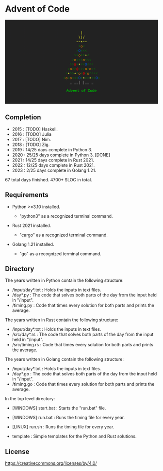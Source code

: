 # Advent of Code

![AoC](aoc.png)

## Completion

- 2015 : [TODO] Haskell.
- 2016 : [TODO] Julia
- 2017 : [TODO] Nim.
- 2018 : [TODO] Zig.
- 2019 : 14/25 days complete in Python 3.
- 2020 : 25/25 days complete in Python 3. [DONE]
- 2021 : 14/25 days complete in Rust 2021.
- 2022 : 12/25 days complete in Rust 2021.
- 2023 : 2/25 days complete in Golang 1.21.

67 total days finished.
4700+ SLOC in total.

## Requirements

- Python >=3.10 installed.
  - "python3" as a recognized terminal command.

- Rust 2021 installed.
  - "cargo" as a recognized terminal command.

- Golang 1.21 installed.
  - "go" as a recognized terminal command.

## Directory

The years written in Python contain the following structure:

- /input/day\*.txt : Holds the inputs in text files.
- /day\*.py : The code that solves both parts of the day from the input held in "/input".
- /timing.py : Code that times every solution for both parts and prints the average.

The years written in Rust contain the following structure:

- /input/day\*.txt : Holds the inputs in text files.
- /src/day\*.rs : The code that solves both parts of the day from the input held in "/input".
- /src/timing.rs : Code that times every solution for both parts and prints the average.

The years written in Golang contain the following structure:

- /input/day\*.txt : Holds the inputs in text files.
- /day\*.go : The code that solves both parts of the day from the input held in "/input".
- /timing.go : Code that times every solution for both parts and prints the average.

In the top level directory:

- [WINDOWS] start.bat : Starts the "run.bat" file.
- [WINDOWS] run.bat : Runs the timing file for every year.
- [LINUX] run.sh : Runs the timing file for every year.

- template : Simple templates for the Python and Rust solutions.

## License

https://creativecommons.org/licenses/by/4.0/